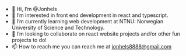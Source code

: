 - 👋 Hi, I’m @Jonhels
- 👀 I’m interested in front end development in react and typescript.
- 🌱 I’m currently learning web development at NTNU: Norwegian University of Science and Technology.
- 💞️ I’m looking to collaborate on react website projects and/or other fun projects to do!
- 📫 How to reach me you can reach me at jonhels8888@gmail.com

<!---
Jonhels/Jonhels is a ✨ special ✨ repository because its `README.md` (this file) appears on your GitHub profile.
You can click the Preview link to take a look at your changes.
--->
